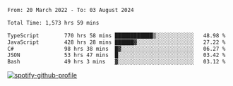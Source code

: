 <!--START_SECTION:waka-->

```txt
From: 20 March 2022 - To: 03 August 2024

Total Time: 1,573 hrs 59 mins

TypeScript        770 hrs 58 mins ████████████▒░░░░░░░░░░░░   48.98 %
JavaScript        428 hrs 28 mins ██████▓░░░░░░░░░░░░░░░░░░   27.22 %
C#                98 hrs 38 mins  █▓░░░░░░░░░░░░░░░░░░░░░░░   06.27 %
JSON              53 hrs 47 mins  █░░░░░░░░░░░░░░░░░░░░░░░░   03.42 %
Bash              49 hrs 3 mins   ▓░░░░░░░░░░░░░░░░░░░░░░░░   03.12 %
```

<!--END_SECTION:waka-->
[![spotify-github-profile](https://spotify-github-profile.vercel.app/api/view?uid=c00zprrvy9xiloa9qnco3hmng&cover_image=true&theme=novatorem&show_offline=false&background_color=121212&bar_color=53b14f&bar_color_cover=false)](https://spotify-github-profile.vercel.app/api/view?uid=c00zprrvy9xiloa9qnco3hmng&redirect=true)



